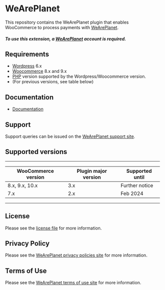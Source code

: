 

# WeArePlanet
This repository contains the WeArePlanet plugin that enables WooCommerce to process payments with [WeArePlanet](https://www.weareplanet.com/).

##### To use this extension, a [WeArePlanet](https://www.weareplanet.com/contact/sales)  account is required.

## Requirements

* [Wordpress](https://wordpress.org/) 6.x
* [Woocommerce](https://woocommerce.com/) 8.x and 9.x
* [PHP](http://php.net/) version supported by the Wordpress/Woocommerce version.
* (For previous versions, see table below)

## Documentation

* [Documentation](https://plugin-documentation.weareplanet.com/weareplanet/woocommerce/3.3.22/docs/en/documentation.html)

## Support

Support queries can be issued on the [WeArePlanet support site](https://paymentshub.weareplanet.com/space/select?target=/support).

## Supported versions

____________________________________________________________________________
| WooCommerce version    | Plugin major version   | Supported until        |
|------------------------|------------------------|------------------------|
| 8.x, 9.x, 10.x         | 3.x                    | Further notice         |
| 7.x                    | 2.x                    | Feb 2024               |
----------------------------------------------------------------------------

## License

Please see the [license file](https://github.com/weareplanet/woocommerce/blob/3.3.22/LICENSE) for more information.

## Privacy Policy

Please see the [WeArePlanet privacy policies site](https://www.weareplanet.com/privacy-policy) for more information.

## Terms of Use

Please see the [WeArePlanet terms of use site](https://www.datatrans.ch/en/terms-conditions) for more information.
